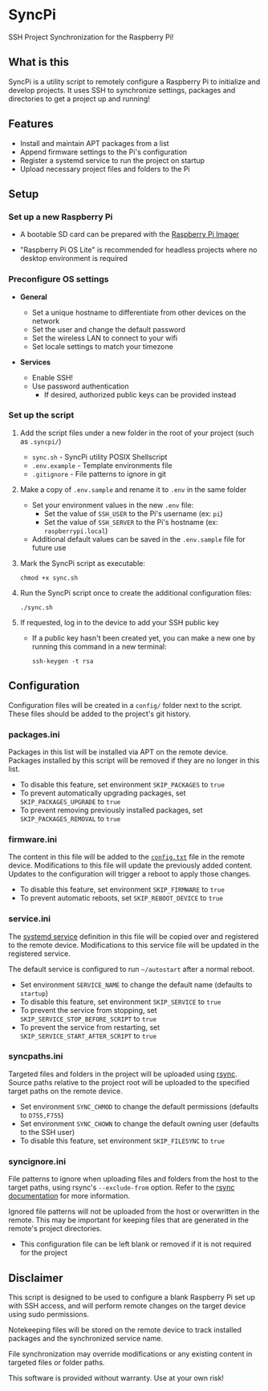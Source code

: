 # SyncPi

SSH Project Synchronization for the Raspberry Pi!

## What is this

SyncPi is a utility script to remotely configure a Raspberry Pi to initialize and develop projects.
It uses SSH to synchronize settings, packages and directories to get a project up and running!

## Features

- Install and maintain APT packages from a list
- Append firmware settings to the Pi's configuration
- Register a systemd service to run the project on startup
- Upload necessary project files and folders to the Pi

## Setup

### Set up a new Raspberry Pi

- A bootable SD card can be prepared with the [Raspberry Pi Imager](https://www.raspberrypi.com/software/)

- "Raspberry Pi OS Lite" is recommended for headless projects where no desktop environment is required

### Preconfigure OS settings

- **General**

  - Set a unique hostname to differentiate from other devices on the network
  - Set the user and change the default password
  - Set the wireless LAN to connect to your wifi
  - Set locale settings to match your timezone

- **Services**

  - Enable SSH!
  - Use password authentication
    - If desired, authorized public keys can be provided instead

### Set up the script

1. Add the script files under a new folder in the root of your project (such as `.syncpi/`)

   - `sync.sh` - SyncPi utility POSIX Shellscript
   - `.env.example` - Template environments file
   - `.gitignore` - File patterns to ignore in git

2. Make a copy of `.env.sample` and rename it to `.env` in the same folder

   - Set your environment values in the new `.env` file:
     - Set the value of `SSH_USER` to the Pi's username (ex: `pi`)
     - Set the value of `SSH_SERVER` to the Pi's hostname (ex: `raspberrypi.local`)
   - Additional default values can be saved in the `.env.sample` file for future use

3. Mark the SyncPi script as executable:

   ```
   chmod +x sync.sh
   ```

4. Run the SyncPi script once to create the additional configuration files:

   ```
   ./sync.sh
   ```

5. If requested, log in to the device to add your SSH public key

   - If a public key hasn't been created yet, you can make a new one by running this command in a new terminal:

     ```
     ssh-keygen -t rsa
     ```

## Configuration

Configuration files will be created in a `config/` folder next to the script. These files should be added to the project's git history.

### packages.ini

Packages in this list will be installed via APT on the remote device. Packages installed by this script will be removed if they are no longer in this list.

- To disable this feature, set environment `SKIP_PACKAGES` to `true`
- To prevent automatically upgrading packages, set `SKIP_PACKAGES_UPGRADE` to `true`
- To prevent removing previously installed packages, set `SKIP_PACKAGES_REMOVAL` to `true`

### firmware.ini

The content in this file will be added to the [`config.txt`](https://www.raspberrypi.com/documentation/computers/config_txt.html) file in the remote device. Modifications to this file will update the previously added content. Updates to the configuration will trigger a reboot to apply those changes.

- To disable this feature, set environment `SKIP_FIRMWARE` to `true`
- To prevent automatic reboots, set `SKIP_REBOOT_DEVICE` to `true`

### service.ini

The [systemd service](https://www.freedesktop.org/software/systemd/man/latest/systemd.service.html) definition in this file will be copied over and registered to the remote device. Modifications to this service file will be updated in the registered service.

The default service is configured to run `~/autostart` after a normal reboot.

- Set environment `SERVICE_NAME` to change the default name (defaults to `startup`)
- To disable this feature, set environment `SKIP_SERVICE` to `true`
- To prevent the service from stopping, set `SKIP_SERVICE_STOP_BEFORE_SCRIPT` to `true`
- To prevent the service from restarting, set `SKIP_SERVICE_START_AFTER_SCRIPT` to `true`

### syncpaths.ini

Targeted files and folders in the project will be uploaded using [rsync](https://rsync.samba.org/). Source paths relative to the project root will be uploaded to the specified target paths on the remote device.

- Set environment `SYNC_CHMOD` to change the default permissions (defaults to `D755,F755`)
- Set environment `SYNC_CHOWN` to change the default owning user (defaults to the SSH user)
- To disable this feature, set environment `SKIP_FILESYNC` to `true`

### syncignore.ini

File patterns to ignore when uploading files and folders from the host to the target paths, using rsync's `--exclude-from` option. Refer to the [rsync documentation](https://download.samba.org/pub/rsync/rsync.1) for more information.

Ignored file patterns will not be uploaded from the host or overwritten in the remote. This may be important for keeping files that are generated in the remote's project directories.

- This configuration file can be left blank or removed if it is not required for the project

## Disclaimer

This script is designed to be used to configure a blank Raspberry Pi set up with SSH access, and will perform remote changes on the target device using sudo permissions.

Notekeeping files will be stored on the remote device to track installed packages and the synchronized service name.

File synchronization may override modifications or any existing content in targeted files or folder paths.

This software is provided without warranty. Use at your own risk!
